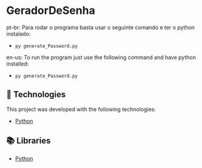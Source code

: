# GeradorDeSenha
pt-br:
Para rodar o programa basta usar o seguinte comando e ter o python instalado:
- ```py generate_Password.py```

en-us:
To run the program just use the following command and have python installed:
- ```py generate_Password.py```

## 🚀 Technologies
This project was developed with the following technologies:
* [Python](https://www.python.org/downloads/)

## 📚 Libraries
* [Python](https://docs.python.org/3/)

